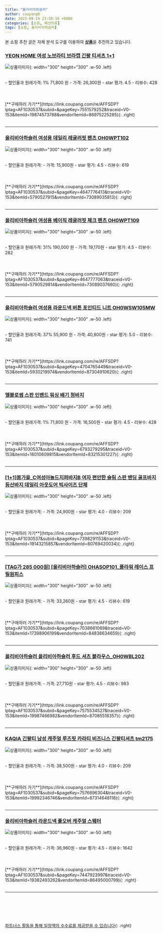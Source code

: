 ```yaml
---
title: "올리비아하슬러"
author: coupang6
date: 2023-09-19 23:59:18 +0800
categories: [쇼핑, 패션의류]
tags: [쇼핑, 올리비아하슬러]
---
```


본 쇼핑 추천 글은 자체 분석 도구를 이용하여 [**상품**](https://link.coupang.com/a/bao1ui)을 추천하고 있습니다.

### [YEON HOME 여성 노브라티 브라캡 긴팔 티셔츠 1+1](https://link.coupang.com/re/AFFSDP?lptag=AF1030537&subid=&pageKey=7551579252&traceid=V0-153&itemId=19874573788&vendorItemId=86975225285)

![상품이미지](https://thumbnail7.coupangcdn.com/thumbnails/remote/230x230ex/image/vendor_inventory/3989/70d6938cba517a8959a9450c4d48adf8b8a8e73f3b68b88bf91793417328.jpg){: width="300" height="300" .w-50 .left}


<br>
- 할인율과 원래가격: 1%  71,800   원
- 가격: 26,300원
- star 평가: 4.5
- 리뷰수: 428
<br>
<br>
<br>
<br>
[**구매하러 가기**](https://link.coupang.com/re/AFFSDP?lptag=AF1030537&subid=&pageKey=7551579252&traceid=V0-153&itemId=19874573788&vendorItemId=86975225285){: .right}
<br>
<br>

---

### [올리비아하슬러 여성용 데일리 레귤러핏 팬츠 OH0WPT102](https://link.coupang.com/re/AFFSDP?lptag=AF1030537&subid=&pageKey=4647776413&traceid=V0-153&itemId=5790527915&vendorItemId=73089035813)

![상품이미지](https://thumbnail8.coupangcdn.com/thumbnails/remote/230x230ex/image/retail/images/263987752765663-46629445-a5c2-4190-8951-601f7a39e641.jpg){: width="300" height="300" .w-50 .left}


<br>
- 할인율과 원래가격: 
- 가격: 15,900원
- star 평가: 4.5
- 리뷰수: 619
<br>
<br>
<br>
<br>
[**구매하러 가기**](https://link.coupang.com/re/AFFSDP?lptag=AF1030537&subid=&pageKey=4647776413&traceid=V0-153&itemId=5790527915&vendorItemId=73089035813){: .right}
<br>
<br>

---

### [올리비아하슬러 여성용 베이직 레귤러핏 체크 팬츠 OH0WPT109](https://link.coupang.com/re/AFFSDP?lptag=AF1030537&subid=&pageKey=4647777063&traceid=V0-153&itemId=5790529814&vendorItemId=73089037660)

![상품이미지](https://thumbnail9.coupangcdn.com/thumbnails/remote/230x230ex/image/retail/images/266614027562304-c82a29d8-0bcc-4554-9704-d731f17bd5d3.jpg){: width="300" height="300" .w-50 .left}


<br>
- 할인율과 원래가격: 31%  190,000   원
- 가격: 19,170원
- star 평가: 4.5
- 리뷰수: 282
<br>
<br>
<br>
<br>
[**구매하러 가기**](https://link.coupang.com/re/AFFSDP?lptag=AF1030537&subid=&pageKey=4647777063&traceid=V0-153&itemId=5790529814&vendorItemId=73089037660){: .right}
<br>
<br>

---

### [올리비아하슬러 여성용 라운드넥 버튼 포인티드 니트 OH0WSW105MW](https://link.coupang.com/re/AFFSDP?lptag=AF1030537&subid=&pageKey=4704765449&traceid=V0-153&itemId=5930219974&vendorItemId=87304910620)

![상품이미지](https://thumbnail6.coupangcdn.com/thumbnails/remote/230x230ex/image/vendor_inventory/9f20/7c8a7f8099755b91deb483544b55c3a22a7627b922c6384f1f32a3135c0a.jpg){: width="300" height="300" .w-50 .left}


<br>
- 할인율과 원래가격: 37%  55,900   원
- 가격: 40,800원
- star 평가: 5.0
- 리뷰수: 741
<br>
<br>
<br>
<br>
[**구매하러 가기**](https://link.coupang.com/re/AFFSDP?lptag=AF1030537&subid=&pageKey=4704765449&traceid=V0-153&itemId=5930219974&vendorItemId=87304910620){: .right}
<br>
<br>

---

### [엘블로썸 스판 인밴드 워싱 배기 청바지](https://link.coupang.com/re/AFFSDP?lptag=AF1030537&subid=&pageKey=6793279295&traceid=V0-153&itemId=16010609815&vendorItemId=83215301227)

![상품이미지](https://thumbnail6.coupangcdn.com/thumbnails/remote/230x230ex/image/vendor_inventory/330a/f4da8c4ef232c7e4ac77ede17545096b023ace9fa98fe4cbfcbce34b9a81.jpg){: width="300" height="300" .w-50 .left}


<br>
- 할인율과 원래가격: 1%  71,800   원
- 가격: 16,500원
- star 평가: 4.5
- 리뷰수: 428
<br>
<br>
<br>
<br>
[**구매하러 가기**](https://link.coupang.com/re/AFFSDP?lptag=AF1030537&subid=&pageKey=6793279295&traceid=V0-153&itemId=16010609815&vendorItemId=83215301227){: .right}
<br>
<br>

---

### [[1+1]봄가을_C여성아놀드지퍼바지B 여자 편안한 슬림 스판 밴딩 골프바지 등산바지 데일리 아웃도어 빅사이즈 단체](https://link.coupang.com/re/AFFSDP?lptag=AF1030537&subid=&pageKey=7398291153&traceid=V0-153&itemId=19143215857&vendorItemId=80769420034)

![상품이미지](https://thumbnail6.coupangcdn.com/thumbnails/remote/230x230ex/image/vendor_inventory/5e6e/2e03448208bd2dc6a63ab0165460c865a962b1dcdf7d87492a0f39bd9d04.jpg){: width="300" height="300" .w-50 .left}


<br>
- 할인율과 원래가격: 
- 가격: 24,900원
- star 평가: 4.0
- 리뷰수: 209
<br>
<br>
<br>
<br>
[**구매하러 가기**](https://link.coupang.com/re/AFFSDP?lptag=AF1030537&subid=&pageKey=7398291153&traceid=V0-153&itemId=19143215857&vendorItemId=80769420034){: .right}
<br>
<br>

---

### [[TAG가 285 000원] [올리비아하슬러] OHASOP101_플라워 레이스 프릴원피스](https://link.coupang.com/re/AFFSDP?lptag=AF1030537&subid=&pageKey=7038661069&traceid=V0-153&itemId=17398906199&vendorItemId=84838634659)

![상품이미지](https://thumbnail7.coupangcdn.com/thumbnails/remote/230x230ex/image/vendor_inventory/8791/b301c53e263f6e8a444970a57acee2714eedb3ffd08c995e8259e3f3f311.jpg){: width="300" height="300" .w-50 .left}


<br>
- 할인율과 원래가격: 
- 가격: 33,260원
- star 평가: 4.5
- 리뷰수: 619
<br>
<br>
<br>
<br>
[**구매하러 가기**](https://link.coupang.com/re/AFFSDP?lptag=AF1030537&subid=&pageKey=7038661069&traceid=V0-153&itemId=17398906199&vendorItemId=84838634659){: .right}
<br>
<br>

---

### [올리비아하슬러 올리비아하슬러 후드 셔츠 블라우스_OH0WBL202](https://link.coupang.com/re/AFFSDP?lptag=AF1030537&subid=&pageKey=7575534527&traceid=V0-153&itemId=19987466982&vendorItemId=87085518357)

![상품이미지](https://thumbnail9.coupangcdn.com/thumbnails/remote/230x230ex/image/vendor_inventory/7ac4/8ca824c5100a86f28e5573f3dd6981b66d0de64b1e2a512e4ccdba91d450.jpg){: width="300" height="300" .w-50 .left}


<br>
- 할인율과 원래가격: 
- 가격: 27,710원
- star 평가: 4.5
- 리뷰수: 983
<br>
<br>
<br>
<br>
[**구매하러 가기**](https://link.coupang.com/re/AFFSDP?lptag=AF1030537&subid=&pageKey=7575534527&traceid=V0-153&itemId=19987466982&vendorItemId=87085518357){: .right}
<br>
<br>

---

### [KAQIA 긴팔티 남성 캐주얼 루즈핏 카라티 비즈니스 긴팔티셔츠 tm2175](https://link.coupang.com/re/AFFSDP?lptag=AF1030537&subid=&pageKey=7576696304&traceid=V0-153&itemId=19992346746&vendorItemId=87314648118)

![상품이미지](https://thumbnail10.coupangcdn.com/thumbnails/remote/230x230ex/image/vendor_inventory/be72/edb99771847479faf5bd2266c1ed803436798de8f25cc9aeb3d2cd1ec66f.jpg){: width="300" height="300" .w-50 .left}


<br>
- 할인율과 원래가격: 
- 가격: 38,500원
- star 평가: 4.0
- 리뷰수: 209
<br>
<br>
<br>
<br>
[**구매하러 가기**](https://link.coupang.com/re/AFFSDP?lptag=AF1030537&subid=&pageKey=7576696304&traceid=V0-153&itemId=19992346746&vendorItemId=87314648118){: .right}
<br>
<br>

---

### [올리비아하슬러 라운드넥 풀오버 캐주얼 스웨터](https://link.coupang.com/re/AFFSDP?lptag=AF1030537&subid=&pageKey=7447923997&traceid=V0-153&itemId=19382493262&vendorItemId=86495000799)

![상품이미지](https://thumbnail9.coupangcdn.com/thumbnails/remote/230x230ex/image/vendor_inventory/c85c/e8db6c0de00df528c3a18f27a6d5f9aa4a5f74b1efda7b90ae4a141207a8.jpg){: width="300" height="300" .w-50 .left}


<br>
- 할인율과 원래가격: 
- 가격: 36,960원
- star 평가: 4.5
- 리뷰수: 1642
<br>
<br>
<br>
<br>
[**구매하러 가기**](https://link.coupang.com/re/AFFSDP?lptag=AF1030537&subid=&pageKey=7447923997&traceid=V0-153&itemId=19382493262&vendorItemId=86495000799){: .right}
<br>
<br>

---
<br><br><br><br><br> [파트너스 활동을 통해 일정액의 수수료를 제공받을 수 있습니다](https://link.coupang.com/a/bao1ui){: .right}